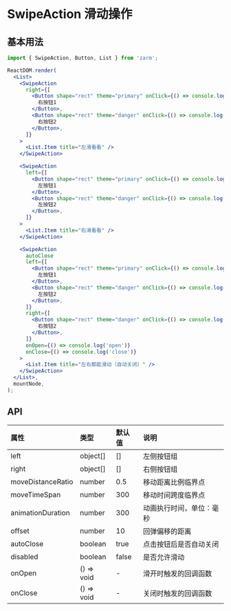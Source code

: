 # SwipeAction 滑动操作

## 基本用法

```jsx
import { SwipeAction, Button, List } from 'zarm';

ReactDOM.render(
  <List>
    <SwipeAction
      right={[
        <Button shape="rect" theme="primary" onClick={() => console.log('右按钮1')}>
          右按钮1
        </Button>,
        <Button shape="rect" theme="danger" onClick={() => console.log('右按钮2')}>
          右按钮2
        </Button>,
      ]}
    >
      <List.Item title="左滑看看" />
    </SwipeAction>

    <SwipeAction
      left={[
        <Button shape="rect" theme="primary" onClick={() => console.log('左按钮1')}>
          左按钮1
        </Button>,
        <Button shape="rect" theme="danger" onClick={() => console.log('左按钮2')}>
          左按钮2
        </Button>,
      ]}
    >
      <List.Item title="右滑看看" />
    </SwipeAction>

    <SwipeAction
      autoClose
      left={[
        <Button shape="rect" theme="primary" onClick={() => console.log('左按钮1')}>
          左按钮1
        </Button>,
        <Button shape="rect" theme="danger" onClick={() => console.log('左按钮2')}>
          左按钮2
        </Button>,
      ]}
      right={[
        <Button shape="rect" theme="danger" onClick={() => console.log('右按钮1')}>
          右按钮2
        </Button>,
      ]}
      onOpen={() => console.log('open')}
      onClose={() => console.log('close')}
    >
      <List.Item title="左右都能滑动（自动关闭）" />
    </SwipeAction>
  </List>,
  mountNode,
);
```

## API

| 属性              | 类型       | 默认值 | 说明                     |
| :---------------- | :--------- | :----- | :----------------------- |
| left              | object[]   | []     | 左侧按钮组               |
| right             | object[]   | []     | 右侧按钮组               |
| moveDistanceRatio | number     | 0.5    | 移动距离比例临界点       |
| moveTimeSpan      | number     | 300    | 移动时间跨度临界点       |
| animationDuration | number     | 300    | 动画执行时间，单位：毫秒 |
| offset            | number     | 10     | 回弹偏移的距离           |
| autoClose         | boolean    | true   | 点击按钮后是否自动关闭   |
| disabled          | boolean    | false  | 是否允许滑动             |
| onOpen            | () => void | -      | 滑开时触发的回调函数     |
| onClose           | () => void | -      | 关闭时触发的回调函数     |

